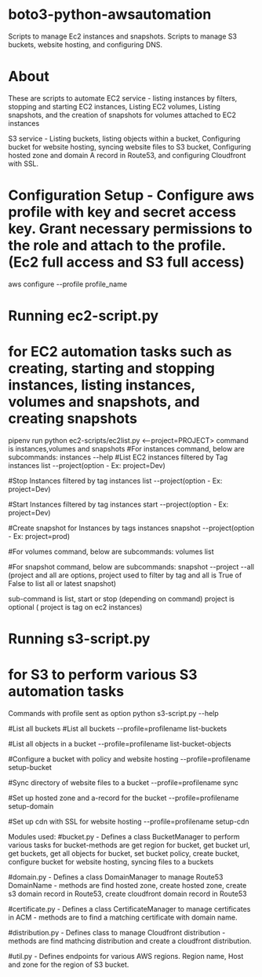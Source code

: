# boto3-python-awsautomation

Scripts to manage Ec2 instances and snapshots.
Scripts to manage S3 buckets, website hosting, and configuring DNS.

# About

These are scripts to automate EC2 service - listing instances by filters, stopping and starting EC2 instances, Listing EC2 volumes, Listing snapshots, and the creation of snapshots for volumes attached to EC2 instances

S3 service - Listing buckets, listing objects within a bucket, Configuring bucket for website hosting, syncing website files to S3 bucket, Configuring hosted zone and domain A record in Route53, and configuring Cloudfront with SSL.

# Configuration Setup - Configure aws profile with key and secret access key. Grant necessary permissions to the role and attach to the profile. (Ec2 full access and S3 full access)

aws configure --profile profile_name


# Running ec2-script.py

# for EC2 automation tasks such as creating, starting and stopping instances, listing instances, volumes and snapshots, and creating snapshots

pipenv run python ec2-scripts/ec2list.py <command> <subcommand> <--project=PROJECT>
command is instances,volumes and snapshots
#For instances command, below are subcommands:
instances --help
#List EC2 instances filtered by Tag
instances list --project(option - Ex: project=Dev)

#Stop Instances filtered by tag
instances list --project(option - Ex: project=Dev)

#Start Instances filtered by tag
instances start --project(option - Ex: project=Dev)

#Create snapshot for Instances by tags
instances snapshot --project(option - Ex: project=prod)

#For volumes command, below are subcommands:
volumes list

#For snapshot command, below are subcommands:
snapshot --project --all (project and all are options, project used to filter by tag and all is True of False to list all or latest snapshot)

sub-command is list, start or stop (depending on command)
project is optional ( project is tag on ec2 instances)

# Running s3-script.py
# for S3 to perform various S3 automation tasks

Commands with profile sent as option
python s3-script.py --help

#List all buckets
#List all buckets
--profile=profilename list-buckets

#List all objects in a bucket
--profile=profilename list-bucket-objects <name of bucket>

#Configure a bucket with policy and website hosting
--profile=profilename setup-bucket <name of bucket>

#Sync directory of website files to a bucket
--profile=profilename sync <directory tree> <bucket>

#Set up hosted zone and a-record for the bucket
--profile=profilename setup-domain <domain name>

#Set up cdn with SSL for website hosting
--profile=profilename setup-cdn <domain> <bucket>

Modules used:
#bucket.py - Defines a class BucketManager to perform various tasks for bucket-methods are get region for bucket, get bucket url, get buckets, get all objects for bucket, set bucket policy, create bucket, configure bucket for website hosting, syncing files to a buckets

#domain.py - Defines a class DomainManager to manage Route53 DomainName - methods are find hosted zone, create hosted zone, create s3 domain record in Route53, create cloudfront domain record in Route53

#certificate.py - Defines a class CertificateManager to manage certificates in ACM - methods are to find a matching certificate with domain name.

#distribution.py - Defines class to manage Cloudfront distribution - methods are find mathcing distribution and create a cloudfront distribution.

#util.py - Defines endpoints for various AWS regions. Region name, Host and zone for the region of S3 bucket. 
